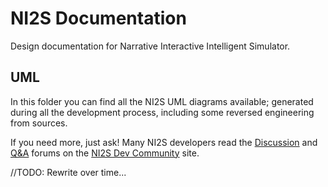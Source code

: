 # NI2S Documentation
Design documentation for Narrative Interactive Intelligent Simulator.

## UML
In this folder you can find all the NI2S UML diagrams available; generated during all the development process, including some reversed engineering from sources.

If you need more, just ask! Many NI2S developers read the [Discussion](https://not.available.yet/latest?exclude_tag=question) and [Q&A](https://not.available.yet/tag/question) forums on the [NI2S Dev Community](https://not.available.yet/community/) site.

//TODO: Rewrite over time...
